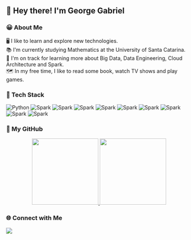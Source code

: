 ## 👋 Hey there! I'm George Gabriel

### 😀 About Me

🖥️ I like to learn and explore new technologies. \
📚 I'm currently studying Mathematics at the University of Santa Catarina. \
🚀 I'm on track for learning more about Big Data, Data Engineering, Cloud Architecture and Spark. \
🗺️ In my free time, I like to read some book, watch TV shows and play games.



### 🧠 Tech Stack

![Python](https://img.shields.io/badge/-Python-05122A?style=flat&logo=python)
![Spark](https://img.shields.io/badge/-Spark-000000?style=flat&logo=apache-spark)
![Spark](https://img.shields.io/badge/-SQL-000000?style=flat&logo=microsoft-sql-server)
![Spark](https://img.shields.io/badge/-Git-000000?style=flat&logo=git)
![Spark](https://img.shields.io/badge/-Github-000000?style=flat&logo=github)
![Spark](https://img.shields.io/badge/-MongoDB-000000?style=flat&logo=mongodb)
![Spark](https://img.shields.io/badge/-Microsoft%20Azure-000000?style=flat&logo=microsoft-azure)
![Spark](https://img.shields.io/badge/-Ubuntu-000000?style=flat&logo=ubuntu)
![Spark](https://img.shields.io/badge/-PyCharm-000000?style=flat&logo=pycharm)
![Spark](https://img.shields.io/badge/-VS%20code-000000?style=flat&logo=visual-studio-code)

###  📜 My GitHub

<p align="center">
<a href="https://github.com/geo-gabriel">
  <img height="180em" src="https://github-readme-stats-eight-theta.vercel.app/api?username=geo-gabriel&show_icons=true&theme=algolia&include_all_commits=true&count_private=true"/>
  <img height="180em" src="https://github-readme-stats-eight-theta.vercel.app/api/top-langs/?username=geo-gabriel&layout=compact&langs_count=8&theme=algolia"/>
</a>
</p>

### 🌐 Connect with Me

<p align="center">

<a href="https://linkedin.com/in/geo-gabriel"><img src="https://img.shields.io/badge/-George%20Gabriel-0077B5?style=flat&logo=Linkedin&logoColor=white"/></a>

</p>


